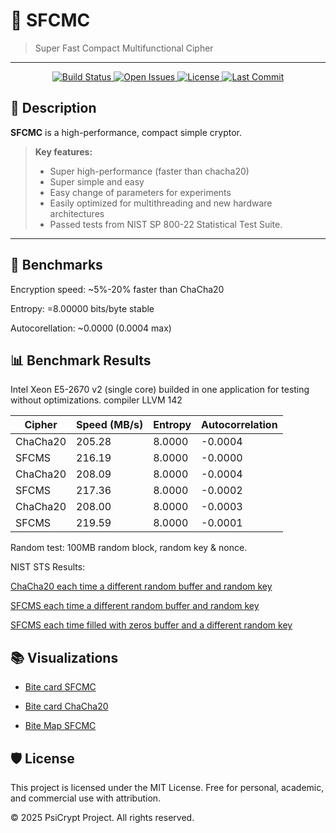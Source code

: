 # 🚀 SFCMC

> Super Fast Compact Multifunctional Cipher

---

<p align="center">
  <a href="https://github.com/PsiCrypt/SFC_MC/actions">
    <img src="https://img.shields.io/badge/build-passing-brightgreen.svg?style=for-the-badge" alt="Build Status">
  </a>
  <a href="https://github.com/PsiCrypt/SFC_MC/issues">
    <img src="https://img.shields.io/github/issues-raw/PsiCrypt/SFC_MC?style=for-the-badge" alt="Open Issues">
  </a>
  <a href="https://github.com/PsiCrypt/SFC_MC/blob/main/LICENSE">
    <img src="https://img.shields.io/badge/license-MIT-blue.svg?style=for-the-badge" alt="License">
  </a>
  <a href="https://github.com/PsiCrypt/SFC_MC">
    <img src="https://img.shields.io/github/last-commit/PsiCrypt/SFC_MC?style=for-the-badge" alt="Last Commit">
  </a>
</p>

## 📖 Description

**SFCMC** is a high-performance, compact simple cryptor.  

> **Key features:**
> - Super high-performance (faster than chacha20)
> - Super simple and easy
> - Easy change of parameters for experiments
> - Easily optimized for multithreading and new hardware architectures
> - Passed tests from NIST SP 800-22 Statistical Test Suite.

---

## 🧪 Benchmarks
Encryption speed: ~5%-20% faster than ChaCha20

Entropy: =8.00000 bits/byte stable

Autocorellation: ~0.0000  (0.0004 max)

## 📊 Benchmark Results
Intel Xeon E5-2670 v2 (single core)
builded in one application for testing without optimizations. compiler LLVM 142
<table>
  <thead>
    <tr>
      <th>Cipher</th>
      <th>Speed (MB/s)</th>
      <th>Entropy</th>
      <th>Autocorrelation</th>
    </tr>
  </thead>
  <tbody>
    <tr>
      <td>ChaCha20</td>
      <td>205.28</td>
      <td>8.0000</td>
      <td>-0.0004</td>
    </tr>
    <tr>
      <td>SFCMS</td>
      <td>216.19</td>
      <td>8.0000</td>
      <td>-0.0000</td>
    </tr>
    <tr>
      <td>ChaCha20</td>
      <td>208.09</td>
      <td>8.0000</td>
      <td>-0.0004</td>
    </tr>
    <tr>
      <td>SFCMS</td>
      <td>217.36</td>
      <td>8.0000</td>
      <td>-0.0002</td>
    </tr>
    <tr>
      <td>ChaCha20</td>
      <td>208.00</td>
      <td>8.0000</td>
      <td>-0.0003</td>
    </tr>
    <tr>
      <td>SFCMS</td>
      <td>219.59</td>
      <td>8.0000</td>
      <td>-0.0001</td>
    </tr>
  </tbody>
</table>


Random test: 100MB random block, random key & nonce.


NIST STS Results:

[ChaCha20 each time a different random buffer and random key](Results/chachaRND.txt)

[SFCMS each time a different random buffer and random key](Results/SFCMC_RND.txt)

[SFCMS each time filled with zeros buffer and a different random key](Results/SFCMC_0.txt)


## 📚 Visualizations 

- [Bite card SFCMC](https://github.com/PsiCrypt/SFC_MC/blob/main/Img/CFCMC.png)

- [Bite card ChaCha20](https://github.com/PsiCrypt/SFC_MC/blob/main/Img/ChaCha20.png)

- [Bite Map SFCMC](https://github.com/PsiCrypt/SFC_MC/blob/main/Img/SFCMC_bitmap.png)


## 🛡 License
This project is licensed under the MIT License.
Free for personal, academic, and commercial use with attribution.

© 2025 PsiCrypt Project. All rights reserved.



